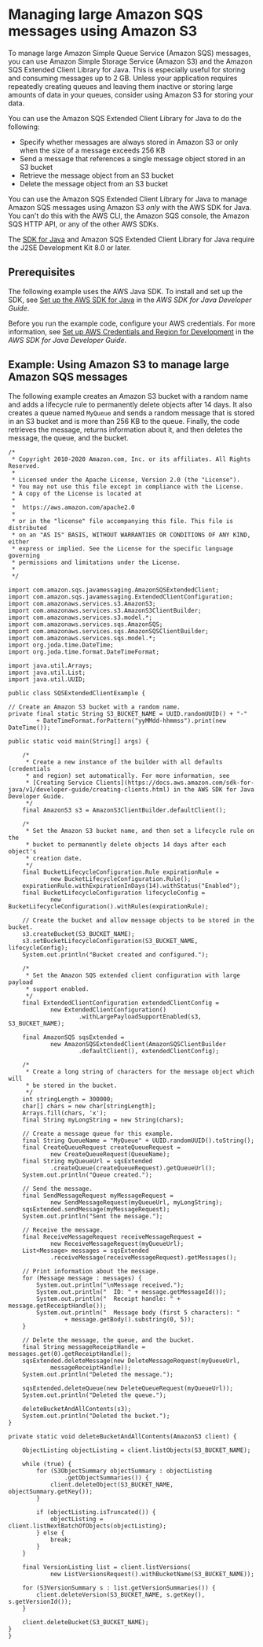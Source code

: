 # Managing large Amazon SQS messages using Amazon S3<a name="sqs-s3-messages"></a>

To manage large Amazon Simple Queue Service \(Amazon SQS\) messages, you can use Amazon Simple Storage Service \(Amazon S3\) and the Amazon SQS Extended Client Library for Java\. This is especially useful for storing and consuming messages up to 2 GB\. Unless your application requires repeatedly creating queues and leaving them inactive or storing large amounts of data in your queues, consider using Amazon S3 for storing your data\.

You can use the Amazon SQS Extended Client Library for Java to do the following:
+ Specify whether messages are always stored in Amazon S3 or only when the size of a message exceeds 256 KB
+ Send a message that references a single message object stored in an S3 bucket 
+ Retrieve the message object from an S3 bucket
+ Delete the message object from an S3 bucket

You can use the Amazon SQS Extended Client Library for Java to manage Amazon SQS messages using Amazon S3 *only* with the AWS SDK for Java\. You can't do this with the AWS CLI, the Amazon SQS console, the Amazon SQS HTTP API, or any of the other AWS SDKs\.

The [SDK for Java](https://aws.amazon.com/sdkforjava/) and Amazon SQS Extended Client Library for Java require the J2SE Development Kit 8\.0 or later\.

## Prerequisites<a name="working-java-example-using-s3-for-large-sqs-messages-prerequisites"></a>

 The following example uses the AWS Java SDK\. To install and set up the SDK, see [Set up the AWS SDK for Java](https://docs.aws.amazon.com/sdk-for-java/v1/developer-guide/setup-install.html) in the *AWS SDK for Java Developer Guide*\.

Before you run the example code, configure your AWS credentials\. For more information, see [Set up AWS Credentials and Region for Development](https://docs.aws.amazon.com/sdk-for-java/v1/developer-guide/setup.html#setup-credentials) in the *AWS SDK for Java Developer Guide*\. 

## Example: Using Amazon S3 to manage large Amazon SQS messages<a name="working-java-example-using-s3-for-large-sqs-messages-example"></a>

The following example creates an Amazon S3 bucket with a random name and adds a lifecycle rule to permanently delete objects after 14 days\. It also creates a queue named `MyQueue` and sends a random message that is stored in an S3 bucket and is more than 256 KB to the queue\. Finally, the code retrieves the message, returns information about it, and then deletes the message, the queue, and the bucket\.

```
/*
 * Copyright 2010-2020 Amazon.com, Inc. or its affiliates. All Rights Reserved.
 *
 * Licensed under the Apache License, Version 2.0 (the "License").
 * You may not use this file except in compliance with the License.
 * A copy of the License is located at
 *
 *  https://aws.amazon.com/apache2.0
 *
 * or in the "license" file accompanying this file. This file is distributed
 * on an "AS IS" BASIS, WITHOUT WARRANTIES OR CONDITIONS OF ANY KIND, either
 * express or implied. See the License for the specific language governing
 * permissions and limitations under the License.
 *
 */

import com.amazon.sqs.javamessaging.AmazonSQSExtendedClient;
import com.amazon.sqs.javamessaging.ExtendedClientConfiguration;
import com.amazonaws.services.s3.AmazonS3;
import com.amazonaws.services.s3.AmazonS3ClientBuilder;
import com.amazonaws.services.s3.model.*;
import com.amazonaws.services.sqs.AmazonSQS;
import com.amazonaws.services.sqs.AmazonSQSClientBuilder;
import com.amazonaws.services.sqs.model.*;
import org.joda.time.DateTime;
import org.joda.time.format.DateTimeFormat;

import java.util.Arrays;
import java.util.List;
import java.util.UUID;

public class SQSExtendedClientExample {

// Create an Amazon S3 bucket with a random name.
private final static String S3_BUCKET_NAME = UUID.randomUUID() + "-"
        + DateTimeFormat.forPattern("yyMMdd-hhmmss").print(new DateTime());

public static void main(String[] args) {

    /*
     * Create a new instance of the builder with all defaults (credentials
     * and region) set automatically. For more information, see 
     * [Creating Service Clients](https://docs.aws.amazon.com/sdk-for-java/v1/developer-guide/creating-clients.html) in the AWS SDK for Java Developer Guide.
     */
    final AmazonS3 s3 = AmazonS3ClientBuilder.defaultClient();

    /*
     * Set the Amazon S3 bucket name, and then set a lifecycle rule on the
     * bucket to permanently delete objects 14 days after each object's
     * creation date.
     */
    final BucketLifecycleConfiguration.Rule expirationRule =
            new BucketLifecycleConfiguration.Rule();
    expirationRule.withExpirationInDays(14).withStatus("Enabled");
    final BucketLifecycleConfiguration lifecycleConfig =
            new BucketLifecycleConfiguration().withRules(expirationRule);

    // Create the bucket and allow message objects to be stored in the bucket.
    s3.createBucket(S3_BUCKET_NAME);
    s3.setBucketLifecycleConfiguration(S3_BUCKET_NAME, lifecycleConfig);
    System.out.println("Bucket created and configured.");

    /*
     * Set the Amazon SQS extended client configuration with large payload
     * support enabled.
     */
    final ExtendedClientConfiguration extendedClientConfig =
            new ExtendedClientConfiguration()
                    .withLargePayloadSupportEnabled(s3, S3_BUCKET_NAME);

    final AmazonSQS sqsExtended =
            new AmazonSQSExtendedClient(AmazonSQSClientBuilder
                    .defaultClient(), extendedClientConfig);

    /*
     * Create a long string of characters for the message object which will
     * be stored in the bucket.
     */
    int stringLength = 300000;
    char[] chars = new char[stringLength];
    Arrays.fill(chars, 'x');
    final String myLongString = new String(chars);

    // Create a message queue for this example.
    final String QueueName = "MyQueue" + UUID.randomUUID().toString();
    final CreateQueueRequest createQueueRequest =
            new CreateQueueRequest(QueueName);
    final String myQueueUrl = sqsExtended
            .createQueue(createQueueRequest).getQueueUrl();
    System.out.println("Queue created.");

    // Send the message.
    final SendMessageRequest myMessageRequest =
            new SendMessageRequest(myQueueUrl, myLongString);
    sqsExtended.sendMessage(myMessageRequest);
    System.out.println("Sent the message.");

    // Receive the message.
    final ReceiveMessageRequest receiveMessageRequest =
            new ReceiveMessageRequest(myQueueUrl);
    List<Message> messages = sqsExtended
            .receiveMessage(receiveMessageRequest).getMessages();

    // Print information about the message.
    for (Message message : messages) {
        System.out.println("\nMessage received.");
        System.out.println("  ID: " + message.getMessageId());
        System.out.println("  Receipt handle: " + message.getReceiptHandle());
        System.out.println("  Message body (first 5 characters): "
                + message.getBody().substring(0, 5));
    }

    // Delete the message, the queue, and the bucket.
    final String messageReceiptHandle = messages.get(0).getReceiptHandle();
    sqsExtended.deleteMessage(new DeleteMessageRequest(myQueueUrl,
            messageReceiptHandle));
    System.out.println("Deleted the message.");

    sqsExtended.deleteQueue(new DeleteQueueRequest(myQueueUrl));
    System.out.println("Deleted the queue.");

    deleteBucketAndAllContents(s3);
    System.out.println("Deleted the bucket.");
}

private static void deleteBucketAndAllContents(AmazonS3 client) {

    ObjectListing objectListing = client.listObjects(S3_BUCKET_NAME);

    while (true) {
        for (S3ObjectSummary objectSummary : objectListing
                .getObjectSummaries()) {
            client.deleteObject(S3_BUCKET_NAME, objectSummary.getKey());
        }

        if (objectListing.isTruncated()) {
            objectListing = client.listNextBatchOfObjects(objectListing);
        } else {
            break;
        }
    }

    final VersionListing list = client.listVersions(
            new ListVersionsRequest().withBucketName(S3_BUCKET_NAME));

    for (S3VersionSummary s : list.getVersionSummaries()) {
        client.deleteVersion(S3_BUCKET_NAME, s.getKey(), s.getVersionId());
    }

    client.deleteBucket(S3_BUCKET_NAME);
}
}
```